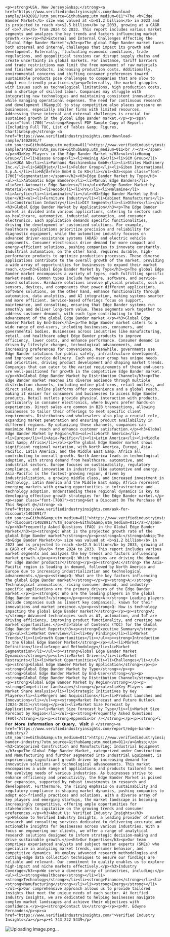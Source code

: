     <p><strong>USA, New Jersey:&nbsp;</strong><a href="https://www.verifiedindustryinsights.com/download-sample/1402891/?utm_source=Github&amp;utm_medium=011">The <b>Edge Bander Market</b> size was valued at <b>$1.2 billion</b> in 2023 and is projected to reach <b>$2.5 billion</b> by 2033, growing at a CAGR of <b>7.8%</b> from 2024 to 2033. This report includes various market segments and analyzes the key trends and factors influencing market growth.</a></p><h2>External and Internal Challenges Affecting the "Global Edge Bander Market"</h2><p>The global Edge Bander market faces both external and internal challenges that impact its growth and development. Externally, fluctuating economic conditions, trade regulations, and geopolitical tensions can disrupt supply chains and create uncertainty in global markets. For instance, tariff barriers and trade restrictions may limit the free movement of raw materials and finished products, increasing production costs. Additionally, environmental concerns and shifting consumer preferences toward sustainable products pose challenges to companies that are slow to adopt eco-friendly practices.</p><p>Internally, the market grapples with issues such as technological limitations, high production costs, and a shortage of skilled labor. Companies may struggle with integrating new technologies and maintaining consistent innovation while managing operational expenses. The need for continuous research and development (R&amp;D) to stay competitive also places pressure on businesses, especially smaller firms with limited resources. Addressing these internal and external challenges is crucial for sustained growth in the global Edge Bander market.</p><p><span class="font-[700]"><strong>Request PDF Sample Copy of Report: (Including Full TOC, List of Tables &amp; Figures, Chart)&nbsp;@</strong> <a href="https://www.verifiedindustryinsights.com/download-sample/1402891/?utm_source=Github&amp;utm_medium=011">https://www.verifiedindustryinsights.com/download-sample/1402891/?utm_source=Github&amp;utm_medium=011<br /></a></span></p><H3>Key Players in the Edge Bander Market </H3><ul><li>Homag Group</li><li>Biesse Group</li><li>Weinig AG</li><li>SCM Group</li><li>KUKA AG</li><li>Panhans Maschinenbau GmbH</li><li>Stiles Machinery Inc.</li><li>SABERjet</li><li>Felder Group</li><li>Giben International S.p.A.</li><li>HÃƒÂ¤fele GmbH & Co KG</li></ul><h2><span class="font-[700]">Segmentation:</span></h2><H3>Edge Bander Market by Type</H3><ul><li>Automatic Edge Banders</li><li>Manual Edge Banders</li><li>Semi-Automatic Edge Banders</li></ul><H3>Edge Bander Market by Material</H3><ul><li>Wood</li><li>PVC</li><li>Melamine</li><li>Acrylic</li><li>Laminate</li></ul><H3>Edge Bander Market by End-User</H3><ul><li>Furniture Industry</li><li>Cabinet Manufacturers</li><li>Construction Industry</li><li>DIY Segment</li><li>Others</li></ul><h3>Global Edge Bander Market by Application</h3><p>The Edge Bander market is divided into various applications, catering to sectors such as healthcare, automotive, industrial automation, and consumer electronics. Each application demands specific functionalities, driving the development of customized solutions. For example, healthcare applications prioritize precision and reliability for diagnostic equipment, while the automotive industry focuses on advanced driver-assistance systems (ADAS) and electric vehicle components. Consumer electronics drive demand for more compact and energy-efficient solutions, pushing companies to innovate constantly. Industrial automation, on the other hand, requires durable, high-performance products to optimize production processes. These diverse applications contribute to the overall growth of the market, providing a wide array of opportunities for businesses to expand their market reach.</p><h3>Global Edge Bander Market by Type</h3><p>The global Edge Bander market encompasses a variety of types, each fulfilling specific market needs. Common types include hardware, software, and service-based solutions. Hardware solutions involve physical products, such as sensors, devices, and components that power different applications. Software solutions, on the other hand, enhance functionality through automation, data analytics, and AI integration, making systems smarter and more efficient. Service-based offerings focus on support, maintenance, and consulting, ensuring that Edge Bander systems run smoothly and deliver long-term value. These segments work together to address customer demands, with each type contributing to the advancement of the global Edge Bander market.</p><h3>Global Edge Bander Market by End-User</h3><p>The Edge Bander market caters to a wide range of end-users, including businesses, consumers, and governmental bodies. Businesses across industries like manufacturing, retail, and healthcare adopt Edge Bander products to improve efficiency, lower costs, and enhance performance. Consumer demand is driven by lifestyle changes, technological advancements, and increasing preferences for convenience. Meanwhile, governments use Edge Bander solutions for public safety, infrastructure development, and improved service delivery. Each end-user group has unique needs and priorities, driving product development and shaping market trends. Companies that can cater to the varied requirements of these end-users are well-positioned for growth in the competitive Edge Bander market.</p><h3>Global Edge Bander Market by Distribution Channel</h3><p>The Edge Bander market reaches its diverse audience through multiple distribution channels, including online platforms, retail outlets, and direct sales. Online platforms offer convenience and a global reach, making it easier for consumers and businesses to access Edge Bander products. Retail outlets provide physical interaction with products, particularly in consumer electronics, where buyers prefer hands-on experiences. Direct sales are common in B2B transactions, allowing businesses to tailor their offerings to meet specific client requirements. Distributors and wholesalers also play a crucial role, expanding market penetration and ensuring product availability in different regions. By optimizing these channels, companies can maximize their reach and enhance customer satisfaction.</p><h3>Global Edge Bander Market by Region</h3><ol><li>North America</li><li>Europe</li><li>Asia-Pacific</li><li>Latin America</li><li>Middle East &amp; Africa</li></ol><p>The global Edge Bander market shows significant regional variation, with North America, Europe, Asia-Pacific, Latin America, and the Middle East &amp; Africa all contributing to overall growth. North America leads in technological adoption, with strong demand from healthcare, automotive, and industrial sectors. Europe focuses on sustainability, regulatory compliance, and innovation in industries like automotive and energy. Asia-Pacific is the fastest-growing region, driven by industrialization, a growing middle class, and increased investment in technology. Latin America and the Middle East &amp; Africa represent emerging markets with growing opportunities in infrastructure and technology adoption. Understanding these regional dynamics is key to developing effective growth strategies for the Edge Bander market.</p><p><span class="font-[700]"><strong>Get a Discount On The Purchase Of This Report @</strong> <a href="https://www.verifiedindustryinsights.com/ask-for-discount/1402891/?utm_source=Github&amp;utm_medium=011">https://www.verifiedindustryinsights.com/ask-for-discount/1402891/?utm_source=Github&amp;utm_medium=011</a></span></p><h3>Frequently Asked Questions (FAQ) in the Global Edge Bander Market</h3><p><strong>Q: What is the projected growth rate of the global Edge Bander market?</strong></p><p><strong>A:</strong>&nbsp;The <b>Edge Bander Market</b> size was valued at <b>$1.2 billion</b> in 2023 and is projected to reach <b>$2.5 billion</b> by 2033, growing at a CAGR of <b>7.8%</b> from 2024 to 2033. This report includes various market segments and analyzes the key trends and factors influencing market growth.</p><p><strong>Q: Which regions are driving the demand for Edge Bander products?</strong></p><p><strong>A:</strong> The Asia-Pacific region is leading in demand, followed by North America and Europe due to increasing industrialization and technological advancements.</p><p><strong>Q: What are the key factors influencing the global Edge Bander market?</strong></p><p><strong>A:</strong> Technological innovations, rising consumer demand, and industry-specific applications are the primary drivers of the Edge Bander market.</p><p><strong>Q: Who are the leading players in the global Edge Bander market?</strong></p><p><strong>A:</strong> Leading players include companies such as [insert key companies], known for their innovations and market presence.</p><p><strong>Q: How is technology impacting the global Edge Bander market?</strong></p><p><strong>A:</strong> Advanced technologies such as AI, automation, and IoT are driving efficiency, improving product functionality, and creating new market opportunities.</p><h3>Table of Contents (TOC) for the Global Edge Bander Market Report</h3><p><strong>Executive Summary</strong></p><ul><li>Market Overview</li><li>Key Findings</li><li>Market Trends</li><li>Growth Opportunities</li></ul><p><strong>Introduction to the Global Edge Bander Market</strong></p><ul><li>Market Definition</li><li>Scope and Methodology</li><li>Market Segmentation</li></ul><p><strong>Global Edge Bander Market Dynamics</strong></p><ul><li>Market Drivers</li><li>Market Restraints</li><li>Market Opportunities</li><li>Challenges</li></ul><p><strong>Global Edge Bander Market by Application</strong></p><p><strong>Global Edge Bander Market by Type</strong></p><p><strong>Global Edge Bander Market by End-User</strong></p><p><strong>Global Edge Bander Market by Distribution Channel</strong></p><p><strong>Global Edge Bander Market by Region</strong></p><p><strong>Competitive Landscape</strong></p><ul><li>Key Players and Market Share Analysis</li><li>Strategic Initiatives by Key Players</li><li>Mergers and Acquisitions</li><li>Product Launches and Innovations</li></ul><p><strong>Market Forecast and Future Outlook (2024-2031)</strong></p><ul><li>Market Size Forecast by Application</li><li>Market Size Forecast by Type</li><li>Market Size Forecast by Region</li></ul><p><strong>Frequently Asked Questions (FAQ)</strong></p><p><strong>Appendix<br /></strong></p><p><strong>🔍 𝗙𝗼𝗿 𝗠𝗼𝗿𝗲 𝗜𝗻𝗳𝗼𝗿𝗺𝗮𝘁𝗶𝗼𝗻 𝗼𝗿 𝗤𝘂𝗲𝗿𝘆, 𝗩𝗶𝘀𝗶𝘁 @ </strong><a href="https://www.verifiedindustryinsights.com/report/edge-bander-industry/?utm_source=Github&amp;utm_medium=011">https://www.verifiedindustryinsights.com/report/edge-bander-industry/?utm_source=Github&amp;utm_medium=011</a>&nbsp;</p><h3>Categorized Construction and Manufacturing: Industrial Equipment </h3><p>The Global Edge Bander Market, categorized under Construction and Manufacturing and further segmented into Industrial Equipment, is experiencing significant growth driven by increasing demand for innovative solutions and technological advancements. This market encompasses a wide range of applications and products tailored to meet the evolving needs of various industries. As businesses strive to enhance efficiency and productivity, the Edge Bander Market is poised for expansion, supported by robust investments in research and development. Furthermore, the rising emphasis on sustainability and regulatory compliance is shaping market dynamics, pushing companies to adopt eco-friendly practices and solutions. With a diverse array of key players and emerging startups, the market landscape is becoming increasingly competitive, offering ample opportunities for stakeholders to capitalize on the growing trends and consumer preferences.</p><h3>About Us: Verified Industry Insights</h3><p>Welcome to Verified Industry Insights, a leading provider of market research and consulting services dedicated to delivering accurate and actionable insights for businesses across various industries. With a focus on empowering our clients, we offer a range of analytical research solutions designed to inform strategic decision-making and drive sustainable growth.</p><h3>Our Expertise</h3><p>Our team comprises experienced analysts and subject matter experts (SMEs) who specialize in analyzing market trends, consumer behavior, and competitive dynamics. We employ advanced research methodologies and cutting-edge data collection techniques to ensure our findings are reliable and relevant. Our commitment to quality enables us to explore high-impact and niche markets effectively.</p><h3>Industry Coverage</h3><p>We serve a diverse array of industries, including:</p><ul><li><strong>Healthcare</strong></li><li><strong>Technology</strong></li><li><strong>Finance</strong></li><li><strong>Manufacturing</strong></li><li><strong>Energy</strong></li></ul><p>Our comprehensive approach allows us to provide tailored insights that meet the unique needs of each sector. At Verified Industry Insights, we are dedicated to helping businesses navigate complex market landscapes and achieve their objectives with confidence.</p><p><strong>Contact Us</strong></p><p>Mr. Edwyne Fernandes</p><p><a href="https://www.verifiedindustryinsights.com/">Verified Industry Insights</a></p><p>+1 743 222 5439</p>
![Uploading image.png…]()
